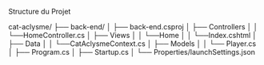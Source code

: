 Structure du Projet

cat-aclysme/
├── back-end/
│   ├── back-end.csproj
│   ├── Controllers
│   │     └──HomeController.cs
│   ├── Views
│   │     └──Home
│   │         └──Index.cshtml
│   ├── Data
│   │     └──CatAclysmeContext.cs
│   ├── Models
│   │     └── Player.cs
│   ├── Program.cs
│   ├── Startup.cs
│   └── Properties/launchSettings.json